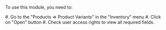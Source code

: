 To use this module, you need to:

#. Go to the "Products => Product Variants" in the "Inventory" menu
#. Click on "Open" button
#. Check user access rights to view all required fields.
